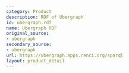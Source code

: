 ```yaml
---
category: Product
description: RDF of Ubergraph
id: ubergraph.rdf
name: Ubergraph RDF
original_source:
- ubergraph
secondary_source:
- ubergraph
url: https://ubergraph.apps.renci.org/sparql
layout: product_detail
---
```

